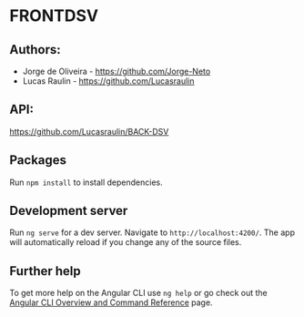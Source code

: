 # FRONTDSV

## Authors:
- Jorge de Oliveira - https://github.com/Jorge-Neto
- Lucas Raulin - https://github.com/Lucasraulin

## API:
https://github.com/Lucasraulin/BACK-DSV

## Packages

Run `npm install` to install dependencies.

## Development server

Run `ng serve` for a dev server. Navigate to `http://localhost:4200/`. The app will automatically reload if you change any of the source files.

## Further help

To get more help on the Angular CLI use `ng help` or go check out the [Angular CLI Overview and Command Reference](https://angular.io/cli) page.
